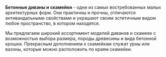 **Бетонные диваны и скамейки** - одни из самых востребованных малых архитектурных форм. Они практичны и прочны, отличаются антивандальными свойствами и украшают своим эстетичным видом любое пространство, в котором находятся.

Мы предлагаем широкий ассортимент моделей диванов и скамеек с возможностью выбора размера, породы древесины и вида бетонной крошки. Прекрасным дополнением к скамейкам служат урны или вазоны, которые можно расположить по краям скамейки.